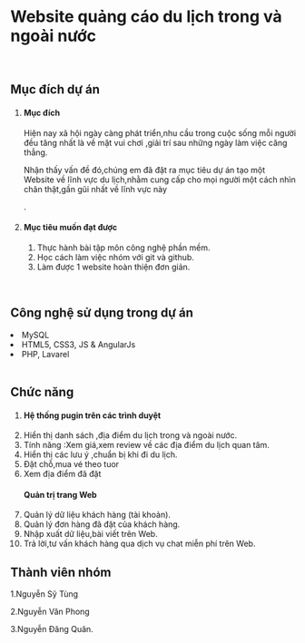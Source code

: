 <h1> Website quảng cáo du lịch trong và ngoài nước </h1>
<br>
<h2> Mục đích dự án </h2>
<ol>
    <li><h4> Mục đích </h4>
    <p> Hiện nay xã hội ngày càng phát triển,nhu cầu trong cuộc sống mỗi người đều tăng nhất là về mặt vui chơi ,giải trí sau những ngày làm việc căng thẳng.</p>
    <p>Nhận thấy vấn đề đó,chúng em đã đặt ra mục tiêu dự án tạo một Website về lĩnh vực du lịch,nhằm cung cấp cho mọi người một cách nhìn chân thật,gần gũi nhất về lĩnh vực này</p>.
    </li>
    <li>
        <h4> Mục tiêu muốn đạt được </h4>
        <ol>
            <li>Thực hành bài tập môn công nghệ phần mềm.</li>
            <li>Học cách làm việc nhóm với git và github.</li>
            <li>Làm được 1 website hoàn thiện đơn giản.</li>
        </ol>
    </li>
</ol>
<br>
<h2> Công nghệ sử dụng trong dự án </h2>
    <li>MySQL</li>
    <li>HTML5, CSS3, JS & AngularJs</li>   
    <li>PHP, Lavarel</li>
    </br>
<h2> Chức năng </h2>
<ol>
    <li>
    <h4> Hệ thống pugin trên các trình duyệt</h4></li>
        <li> Hiển thị danh sách ,địa điểm du lịch trong và ngoài nước.</li>
        <li> Tính năng :Xem giá,xem review về các địa điểm du lịch quan tâm.</li>
        <li> Hiển thị các lưu ý ,chuẩn bị khi đi du lịch.</li>
        <li> Đặt chỗ,mua vé theo tuor</li>
        <li> Xem địa điểm đã đặt</li>
    <h4>Quản trị trang Web</h4>
    <p>
        <li>Quản lý dữ liệu khách hàng (tài khoản).</li>
        <li>Quản lý đơn hàng đã đặt của khách hàng.</li>
        <li>Nhập xuất dữ liệu,bài viết trên Web.</li>
        <li>Trả lời,tư vấn khách hàng qua dịch vụ chat miễn phí trên Web.</li>
    </p>
</ol>
    
<h2> Thành viên nhóm </h2>
    <p>1.Nguyễn Sỹ Tùng</p>
    <p>2.Nguyễn Văn Phong</p>
    <p>3.Nguyễn Đăng Quân.</p>
    
